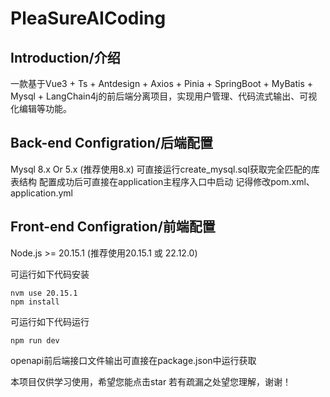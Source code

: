 # PleaSureAICoding

## Introduction/介绍
一款基于Vue3 + Ts + Antdesign + Axios + Pinia + SpringBoot + MyBatis + Mysql + LangChain4j的前后端分离项目，实现用户管理、代码流式输出、可视化编辑等功能。

## Back-end Configration/后端配置
Mysql 8.x Or 5.x (推荐使用8.x)
可直接运行create_mysql.sql获取完全匹配的库表结构
配置成功后可直接在application主程序入口中启动
记得修改pom.xml、application.yml

## Front-end Configration/前端配置
Node.js >= 20.15.1 (推荐使用20.15.1 或 22.12.0)

可运行如下代码安装
```
nvm use 20.15.1
npm install
```
可运行如下代码运行
```
npm run dev
```
openapi前后端接口文件输出可直接在package.json中运行获取

本项目仅供学习使用，希望您能点击star
若有疏漏之处望您理解，谢谢！
